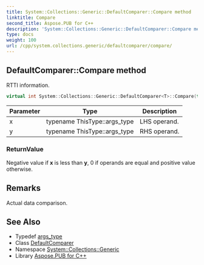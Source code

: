 ```yaml
---
title: System::Collections::Generic::DefaultComparer::Compare method
linktitle: Compare
second_title: Aspose.PUB for C++
description: 'System::Collections::Generic::DefaultComparer::Compare method. RTTI information in C++.'
type: docs
weight: 100
url: /cpp/system.collections.generic/defaultcomparer/compare/
---
```

## DefaultComparer::Compare method


RTTI information.

```cpp
virtual int System::Collections::Generic::DefaultComparer<T>::Compare(typename ThisType::args_type x, typename ThisType::args_type y) const override
```


| Parameter | Type | Description |
| --- | --- | --- |
| x | typename ThisType::args_type | LHS operand. |
| y | typename ThisType::args_type | RHS operand. |

### ReturnValue

Negative value if **x** is less than **y**, 0 if operands are equal and positive value otherwise.
## Remarks


Actual data comparison. 
## See Also

* Typedef [args_type](../../icomparer/args_type/)
* Class [DefaultComparer](../)
* Namespace [System::Collections::Generic](../../)
* Library [Aspose.PUB for C++](../../../)
